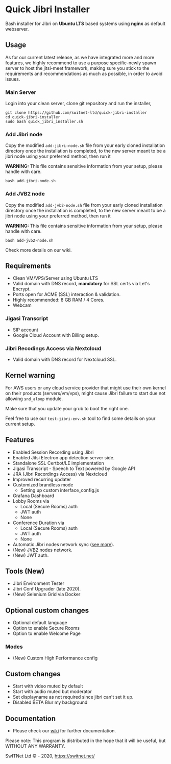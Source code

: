 # Quick Jibri Installer
Bash installer for Jibri on **Ubuntu LTS** based systems using **nginx** as default webserver.

## Usage
As for our current latest release, as we have integrated more and more features, we highly recommend to use a purpose specific-newly spawn server to host the jitsi-meet framework, making sure you stick to the requirements and recommendations as much as possible, in order to avoid issues.


### Main Server
Login into your clean server, clone git repository and run the installer,

```
git clone https://github.com/switnet-ltd/quick-jibri-installer
cd quick-jibri-installer
sudo bash quick_jibri_installer.sh
```

### Add Jibri node

Copy the modified `add-jibri-node.sh` file from your early cloned installation directory once the installation is completed, to the new server meant to be a jibri node using your preferred method, then run it

**WARNING:** This file contains sensitive information from your setup, please handle with care.

```
bash add-jibri-node.sh
```

### Add JVB2 node

Copy the modified `add-jvb2-node.sh` file from your early cloned installation directory once the installation is completed, to the new server meant to be a jibri node using your preferred method, then run it

**WARNING:** This file contains sensitive information from your setup, please handle with care.

```
bash add-jvb2-node.sh
```

Check more details on our wiki.

## Requirements
* Clean VM/VPS/Server using Ubuntu LTS
* Valid domain with DNS record, **mandatory** for SSL certs via Let's Encrypt.
* Ports open for ACME (SSL) interaction & validation.
* Highly recommended: 8 GB RAM / 4 Cores.
* Webcam

### Jigasi Transcript
* SIP account
* Google Cloud Account with Billing setup.

### Jibri Recodings Access via Nextcloud
* Valid domain with DNS record for Nextcloud SSL.

## Kernel warning
For AWS users or any cloud service provider that might use their own kernel on their products (servers/vm/vps), might cause Jibri failure to start due not allowing `snd_aloop` module.

Make sure that you update your grub to boot the right one.

Feel free to use our `test-jibri-env.sh` tool to find some details on your current setup.

## Features
* Enabled Session Recording using Jibri
* Enabled Jitsi Electron app detection server side.
* Standalone SSL Certbot/LE implementation
* Jigasi Transcript - Speech to Text powered by Google API
* JRA (Jibri Recordings Access) via Nextcloud
* Improved recurring updater
* Customized brandless mode
  * Setting up custom interface_config.js
* Grafana Dashboard
* Lobby Rooms via
  * Local (Secure Rooms) auth
  * JWT auth
  * None
* Conference Duration via
  * Local (Secure Rooms) auth
  * JWT auth
  * None
* Automatic Jibri nodes network sync ([see more](https://github.com/switnet-ltd/quick-jibri-installer/wiki/Setup-and-Jibri-Nodes)).
* (New) JVB2 nodes network.
* (New) JWT auth.

## Tools (New)
* Jibri Environment Tester
 * Jibri Conf Upgrader (late 2020).
* (New) Selenium Grid via Docker

## Optional custom changes
* Optional default language
* Option to enable Secure Rooms
* Option to enable Welcome Page

### Modes
* (New) Custom High Performance config

## Custom changes
* Start with video muted by default
* Start with audio muted but moderator
* Set displayname as not required since jibri can't set it up.
* Disabled BETA Blur my background

## Documentation
* Please check our [wiki](https://github.com/switnet-ltd/quick-jibri-installer/wiki) for further documentation.

Please note: This program is distributed in the hope that it will be useful, but WITHOUT ANY WARRANTY.

SwITNet Ltd © - 2020, https://switnet.net/
